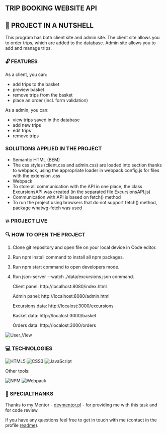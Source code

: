 
## TRIP BOOKING WEBSITE API

## :shell: PROJECT IN A NUTSHELL
 
This program has both client site and admin site. The client site allows you to order trips, which are added to the database. Admin site allows you to add and manage trips.

### :unlock: FEATURES 

As a client, you can:

* add trips to the basket
* preview basket
* remove trips from the basket
* place an order (incl. form validation)

As a admin, you can:

* view trips saved in the database
* add new trips
* edit trips
* remove trips

###  SOLUTIONS APPLIED IN THE PROJECT

* Semantic HTML (BEM)
* The css styles (client.css and admin.css) are loaded into <head> section thanks to webpack, using the appropriate loader in webpack.config.js for files     with the extension .css
* Webpack
* To store all communication with the API in one place, the class ExcursionsAPI was created (in the separated file ExcursionsAPI.js)
* Communication with API is based on fetch() method
* To run the project using browsers that do not support fetch() method, package whatwg-fetch was used


### :boom: PROJECT LIVE 

### :mag: HOW TO OPEN THE PROJECT

 1. Clone git repository and open file on your local device in Code editor.
 2. Run npm install command to install all npm packages.
 3. Run npm start command to open developers mode.
 4. Run json-server --watch ./data/excursions.json command.

    Client panel: http://localhost:8080/index.html

    Admin panel: http://localhost:8080/admin.html

    Excursions data: http://localost:3000/excursions

    Basket data: http://localost:3000/basket

    Orders data: http://localost:3000/orders

![User_View](https://github.com/magdanolde/Trip-Booking-Website-API/assets/83141358/56bf646d-935e-4e64-8972-c17bdc45bdb7)

### 💻 TECHNOLOGIES

![HTML5](https://img.shields.io/badge/html5-%23E34F26.svg?style=for-the-badge&logo=html5&logoColor=white)
![CSS3](https://img.shields.io/badge/css3-%231572B6.svg?style=for-the-badge&logo=css3&logoColor=white)
![JavaScript](https://img.shields.io/badge/javascript-%23323330.svg?style=for-the-badge&logo=javascript&logoColor=%23F7DF1E)

Other tools: 

![NPM](https://img.shields.io/badge/NPM-%23000000.svg?style=for-the-badge&logo=npm&logoColor=white)
![Webpack](https://img.shields.io/badge/webpack-%238DD6F9.svg?style=for-the-badge&logo=webpack&logoColor=black)

### 🤝 SPECIALTHANKS
Thanks to my Mentor - [devmentor.pl](https://devmentor.pl/) - for providing me with this task and for code review.

If you have any questions feel free to get in touch with me (contact in the profile [readme](https://github.com/magdanolde)).
